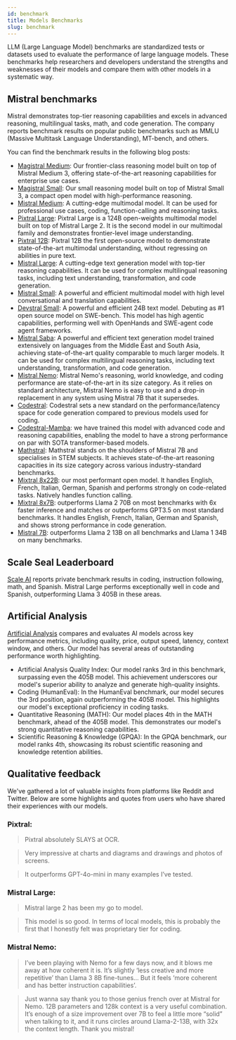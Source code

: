 ```yaml
---
id: benchmark
title: Models Benchmarks
slug: benchmark
---
```


LLM (Large Language Model) benchmarks are standardized tests or datasets used to evaluate the performance of large language models. These benchmarks help researchers and developers understand the strengths and weaknesses of their models and compare them with other models in a systematic way. 

## Mistral benchmarks
Mistral demonstrates top-tier reasoning capabilities and excels in advanced reasoning, multilingual tasks, math, and code generation. The company reports benchmark results on popular public benchmarks such as MMLU (Massive Multitask Language Understanding), MT-bench, and others.

You can find the benchmark results in the following blog posts: 
- [Magistral Medium](https://mistral.ai/news/magistral/): Our frontier-class reasoning model built on top of Mistral Medium 3, offering state-of-the-art reasoning capabilities for enterprise use cases.
- [Magistral Small](https://mistral.ai/news/magistral/): Our small reasoning model built on top of Mistral Small 3, a compact open model with high-performance reasoning.
- [Mistral Medium](https://mistral.ai/news/mistral-medium-3/): A cutting-edge multimodal model.
It can be used for professional use cases, coding, function-calling and reasoning tasks.
- [Pixtral Large](https://mistral.ai/news/pixtral-large/): Pixtral Large is a 124B open-weights multimodal model built on top of Mistral Large 2. It is the second model in our multimodal family and demonstrates frontier-level image understanding.
- [Pixtral 12B](https://mistral.ai/news/pixtral-12b/): Pixtral 12B the first open-source model to demonstrate state-of-the-art multimodal understanding, without regressing on abilities in pure text. 
- [Mistral Large](https://mistral.ai/news/mistral-large-2407/): A cutting-edge text generation model with top-tier reasoning capabilities.
It can be used for complex multilingual reasoning tasks, including text understanding, transformation, and code generation.
- [Mistral Small](https://mistral.ai/news/mistral-small-3-1/): A powerful and efficient multimodal model with high level conversational and translation capabilities.
- [Devstral Small](https://mistral.ai/news/devstral/): A powerful and efficient 24B text model. Debuting as #1 open source model on SWE-bench. This model has high agentic capabilities, performing well with OpenHands and SWE-agent code agent frameworks.
- [Mistral Saba](https://mistral.ai/news/mistral-saba/): A powerful and efficient text generation model trained extensively on languages from the Middle East and South Asia, achieving state-of-the-art quality comparable to much larger models.
It can be used for complex multilingual reasoning tasks, including text understanding, transformation, and code generation.
- [Mistral Nemo](https://mistral.ai/news/mistral-nemo/): Mistral Nemo's reasoning, world knowledge, and coding performance are state-of-the-art in its size category.  As it relies on standard architecture, Mistral Nemo is easy to use and a drop-in replacement in any system using Mistral 7B that it supersedes.
- [Codestral](https://mistral.ai/news/codestral-2501/): Codestral sets a new standard on the performance/latency space for code generation compared to previous models used for coding.
- [Codestral-Mamba](https://mistral.ai/news/codestral-mamba/): we have trained this model with advanced code and reasoning capabilities, enabling the model to have a strong performance on par with SOTA transformer-based models.
- [Mathstral](https://mistral.ai/news/mathstral/): Mathstral stands on the shoulders of Mistral 7B and specialises in STEM subjects. It achieves state-of-the-art reasoning capacities in its size category across various industry-standard benchmarks. 
- [Mixtral 8x22B](https://mistral.ai/news/mixtral-8x22b/): our most performant open model. It handles English,
  French, Italian, German, Spanish and performs strongly on code-related tasks. Natively handles function calling. 
- [Mixtral 8x7B](https://mistral.ai/news/mixtral-of-experts/): outperforms Llama 2 70B on most benchmarks with 6x faster inference and matches 
or outperforms GPT3.5 on most standard benchmarks. It handles English, French, Italian, German and Spanish, and shows strong performance in code generation.
- [Mistral 7B](https://mistral.ai/news/announcing-mistral-7b/): outperforms Llama 2 13B on all benchmarks and Llama 1 34B on many benchmarks. 

## Scale Seal Leaderboard

[Scale AI](https://scale.com/leaderboard) reports private benchmark results in coding, instruction following, math, and Spanish. Mistral Large performs exceptionally well in code and Spanish, outperforming Llama 3 405B in these areas.

## Artificial Analysis

[Artificial Analysis](https://artificialanalysis.ai/models) compares and evaluates AI models across key performance metrics, including quality, price, output speed, latency, context window, and others. Our model has several areas of outstanding performance worth highlighting.

- Artificial Analysis Quality Index: Our model ranks 3rd in this benchmark, surpassing even the 405B model. This achievement underscores our model's superior ability to analyze and generate high-quality insights.
- Coding (HumanEval): In the HumanEval benchmark, our model secures the 3rd position, again outperforming the 405B model. This highlights our model's exceptional proficiency in coding tasks.
- Quantitative Reasoning (MATH): Our model places 4th in the MATH benchmark, ahead of the 405B model. This demonstrates our model's strong quantitative reasoning capabilities.
- Scientific Reasoning & Knowledge (GPQA): In the GPQA benchmark, our model ranks 4th, showcasing its robust scientific reasoning and knowledge retention abilities.

## Qualitative feedback
We've gathered a lot of valuable insights from platforms like Reddit and Twitter. Below are some highlights and quotes from users who have shared their experiences with our models.

### Pixtral: 

> Pixtral absolutely SLAYS at OCR. 

> Very impressive at charts and diagrams and drawings and photos of screens.

> It outperforms GPT-4o-mini in many examples I’ve tested.

### Mistral Large:

> Mistral large 2 has been my go to model.

> This model is so good. In terms of local models, this is probably the first that I honestly felt was proprietary tier for coding.

### Mistral Nemo:

> I’ve been playing with Nemo for a few days now, and it blows me away at how coherent it is. It’s slightly ‘less creative and more repetitive’ than Llama 3 8B fine-tunes… But it feels ‘more coherent and has better instruction capabilities’.

> Just wanna say thank you to those genius french over at Mistral for Nemo. 12B parameters and 128k context is a very useful combination. It’s enough of a size improvement over 7B to feel a little more “solid” when talking to it, and it runs circles around Llama-2-13B, with 32x the context length. Thank you mistral!
